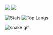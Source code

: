 ![](https://img.shields.io/badge/Typescript-blue?logo=typescript&logoColor=white) ![](https://komarev.com/ghpvc/?username=Mortynex&color=ff69b4)

![Stats](https://github-readme-stats.vercel.app/api?username=mortynex&show_icons=true&title_color=ffffff&text_color=e8e8e8&bg_color=0d1117&hide_border=true&locale=en ) ![Top Langs](https://github-readme-stats.vercel.app/api/top-langs?username=mortynex&show_icons=true&title_color=ffffff&text_color=e8e8e8&bg_color=0d1117&hide_border=true&locale=en&layout=compact)

![snake gif](https://github.com/mortynex/mortynex/blob/assets/github-contribution-grid-snake.gif)